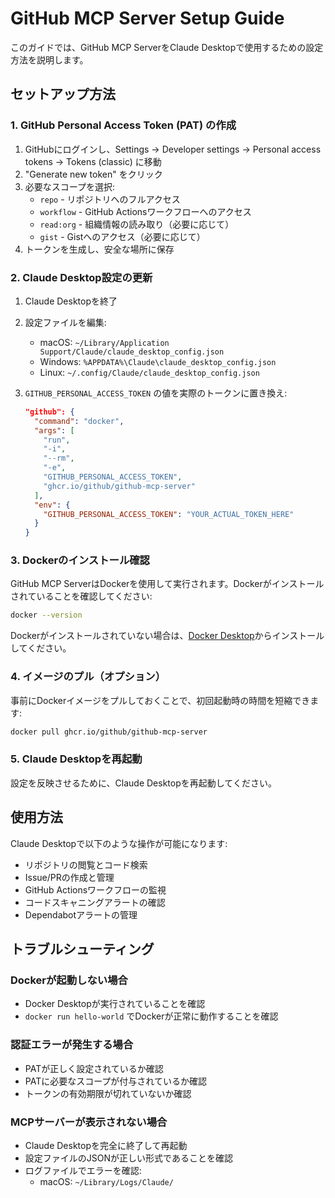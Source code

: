 # GitHub MCP Server Setup Guide

このガイドでは、GitHub MCP ServerをClaude Desktopで使用するための設定方法を説明します。

## セットアップ方法

### 1. GitHub Personal Access Token (PAT) の作成

1. GitHubにログインし、Settings → Developer settings → Personal access tokens → Tokens (classic) に移動
2. "Generate new token" をクリック
3. 必要なスコープを選択:
   - `repo` - リポジトリへのフルアクセス
   - `workflow` - GitHub Actionsワークフローへのアクセス
   - `read:org` - 組織情報の読み取り（必要に応じて）
   - `gist` - Gistへのアクセス（必要に応じて）
4. トークンを生成し、安全な場所に保存

### 2. Claude Desktop設定の更新

1. Claude Desktopを終了
2. 設定ファイルを編集:
   - macOS: `~/Library/Application Support/Claude/claude_desktop_config.json`
   - Windows: `%APPDATA%\Claude\claude_desktop_config.json`
   - Linux: `~/.config/Claude/claude_desktop_config.json`

3. `GITHUB_PERSONAL_ACCESS_TOKEN` の値を実際のトークンに置き換え:
   ```json
   "github": {
     "command": "docker",
     "args": [
       "run",
       "-i",
       "--rm",
       "-e",
       "GITHUB_PERSONAL_ACCESS_TOKEN",
       "ghcr.io/github/github-mcp-server"
     ],
     "env": {
       "GITHUB_PERSONAL_ACCESS_TOKEN": "YOUR_ACTUAL_TOKEN_HERE"
     }
   }
   ```

### 3. Dockerのインストール確認

GitHub MCP ServerはDockerを使用して実行されます。Dockerがインストールされていることを確認してください:

```bash
docker --version
```

Dockerがインストールされていない場合は、[Docker Desktop](https://www.docker.com/products/docker-desktop/)からインストールしてください。

### 4. イメージのプル（オプション）

事前にDockerイメージをプルしておくことで、初回起動時の時間を短縮できます:

```bash
docker pull ghcr.io/github/github-mcp-server
```

### 5. Claude Desktopを再起動

設定を反映させるために、Claude Desktopを再起動してください。

## 使用方法

Claude Desktopで以下のような操作が可能になります:

- リポジトリの閲覧とコード検索
- Issue/PRの作成と管理
- GitHub Actionsワークフローの監視
- コードスキャニングアラートの確認
- Dependabotアラートの管理

## トラブルシューティング

### Dockerが起動しない場合
- Docker Desktopが実行されていることを確認
- `docker run hello-world` でDockerが正常に動作することを確認

### 認証エラーが発生する場合
- PATが正しく設定されているか確認
- PATに必要なスコープが付与されているか確認
- トークンの有効期限が切れていないか確認

### MCPサーバーが表示されない場合
- Claude Desktopを完全に終了して再起動
- 設定ファイルのJSONが正しい形式であることを確認
- ログファイルでエラーを確認:
  - macOS: `~/Library/Logs/Claude/`